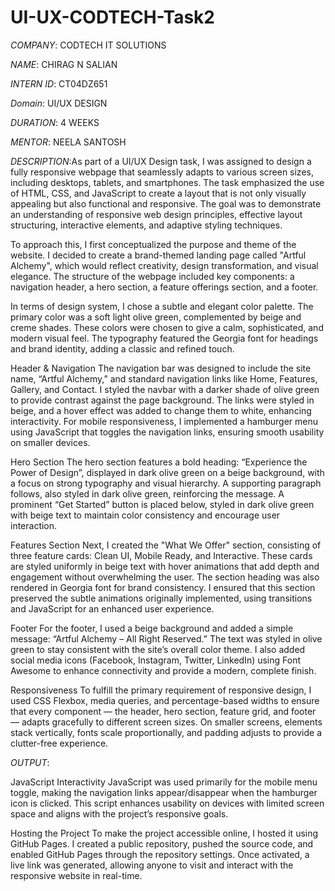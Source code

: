 # UI-UX-CODTECH-Task2

*COMPANY*: CODTECH IT SOLUTIONS

*NAME*: CHIRAG N SALIAN

*INTERN ID*: CT04DZ651

*Domain*: UI/UX DESIGN

*DURATION*: 4 WEEKS

*MENTOR*: NEELA SANTOSH

*DESCRIPTION*:As part of a UI/UX Design task, I was assigned to design a fully responsive webpage that seamlessly adapts to various screen sizes, including desktops, tablets, and smartphones. The task emphasized the use of HTML, CSS, and JavaScript to create a layout that is not only visually appealing but also functional and responsive. The goal was to demonstrate an understanding of responsive web design principles, effective layout structuring, interactive elements, and adaptive styling techniques.

To approach this, I first conceptualized the purpose and theme of the website. I decided to create a brand-themed landing page called "Artful Alchemy", which would reflect creativity, design transformation, and visual elegance. The structure of the webpage included key components: a navigation header, a hero section, a feature offerings section, and a footer.

In terms of design system, I chose a subtle and elegant color palette. The primary color was a soft light olive green, complemented by beige and creme shades. These colors were chosen to give a calm, sophisticated, and modern visual feel. The typography featured the Georgia font for headings and brand identity, adding a classic and refined touch.

Header & Navigation
The navigation bar was designed to include the site name, “Artful Alchemy,” and standard navigation links like Home, Features, Gallery, and Contact. I styled the navbar with a darker shade of olive green to provide contrast against the page background. The links were styled in beige, and a hover effect was added to change them to white, enhancing interactivity. For mobile responsiveness, I implemented a hamburger menu using JavaScript that toggles the navigation links, ensuring smooth usability on smaller devices.

Hero Section
The hero section features a bold heading: “Experience the Power of Design”, displayed in dark olive green on a beige background, with a focus on strong typography and visual hierarchy. A supporting paragraph follows, also styled in dark olive green, reinforcing the message. A prominent “Get Started” button is placed below, styled in dark olive green with beige text to maintain color consistency and encourage user interaction.

Features Section
Next, I created the "What We Offer" section, consisting of three feature cards: Clean UI, Mobile Ready, and Interactive. These cards are styled uniformly in beige text with hover animations that add depth and engagement without overwhelming the user. The section heading was also rendered in Georgia font for brand consistency. I ensured that this section preserved the subtle animations originally implemented, using transitions and JavaScript for an enhanced user experience.

Footer
For the footer, I used a beige background and added a simple message: “Artful Alchemy – All Right Reserved.” The text was styled in olive green to stay consistent with the site’s overall color theme. I also added social media icons (Facebook, Instagram, Twitter, LinkedIn) using Font Awesome to enhance connectivity and provide a modern, complete finish.

Responsiveness
To fulfill the primary requirement of responsive design, I used CSS Flexbox, media queries, and percentage-based widths to ensure that every component — the header, hero section, feature grid, and footer — adapts gracefully to different screen sizes. On smaller screens, elements stack vertically, fonts scale proportionally, and padding adjusts to provide a clutter-free experience.

*OUTPUT*: 

JavaScript Interactivity
JavaScript was used primarily for the mobile menu toggle, making the navigation links appear/disappear when the hamburger icon is clicked. This script enhances usability on devices with limited screen space and aligns with the project’s responsive goals.

Hosting the Project
To make the project accessible online, I hosted it using GitHub Pages. I created a public repository, pushed the source code, and enabled GitHub Pages through the repository settings. Once activated, a live link was generated, allowing anyone to visit and interact with the responsive website in real-time.
